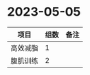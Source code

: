 # 2023-05-05

| 项目     | 组数 | 备注 |
| -------- | ---- | ---- |
| 高效减脂 | 1    |      |
| 腹肌训练 | 2    |      |

